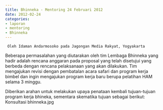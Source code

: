 ```yaml
---
title: Bhinneka - Mentoring 24 Februari 2012 
date: 2012-02-24
categories:
- laporan
- mentoring
- Bhinneka
---
```


     Oleh Idaman Andarmosoko pada Jagongan Media Rakyat, Yogyakarta

Beberapa permasalahan yang diutarakan oleh tim Lembaga Bhinneka yang hadir adalah rencana anggaran pada proposal yang telah disetujui yang berbeda dengan rencana pelaksanaan yang akan dilakukan. Tim mengajukan revisi dengan pembatalan acara safari dan program kerja bimbel dan ingin mengajukan program kerja baru berupa pelatihan HAM selama 3 minggu.

Diberikan arahan untuk melakukan upaya penataan kembali tujuan-tujuan program kerja bhineka, sementara skematika tujuan sebagai berikut:
Konsultasi bhinneka.jpg
